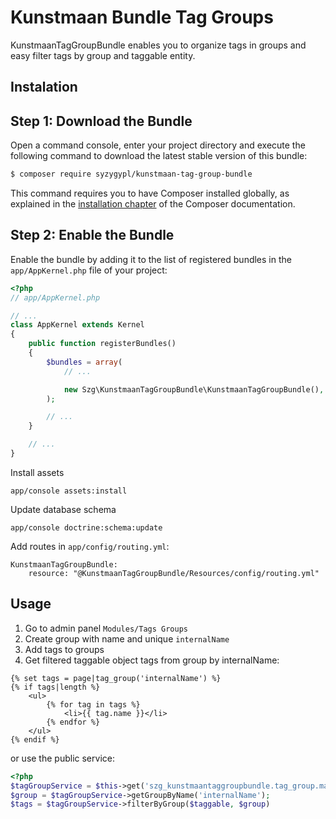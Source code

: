 Kunstmaan Bundle Tag Groups
===========================

KunstmaanTagGroupBundle enables you to organize tags in groups and easy filter tags by group and taggable entity.
 
Instalation
-----------

Step 1: Download the Bundle
---------------------------

Open a command console, enter your project directory and execute the
following command to download the latest stable version of this bundle:

```bash
$ composer require syzygypl/kunstmaan-tag-group-bundle
```

This command requires you to have Composer installed globally, as explained
in the [installation chapter](https://getcomposer.org/doc/00-intro.md)
of the Composer documentation.


Step 2: Enable the Bundle
---------------------------
Enable the bundle by adding it to the list of registered bundles
in the `app/AppKernel.php` file of your project:

```php
<?php
// app/AppKernel.php

// ...
class AppKernel extends Kernel
{
    public function registerBundles()
    {
        $bundles = array(
            // ...

            new Szg\KunstmaanTagGroupBundle\KunstmaanTagGroupBundle(),
        );

        // ...
    }

    // ...
}
```

Install assets
```
app/console assets:install
```

Update database schema
```
app/console doctrine:schema:update
```

Add routes in `app/config/routing.yml`:
```
KunstmaanTagGroupBundle:
    resource: "@KunstmaanTagGroupBundle/Resources/config/routing.yml"
```

Usage
-----
1. Go to admin panel ```Modules/Tags Groups```
2. Create group with name and unique `internalName`
3. Add tags to groups
4. Get filtered taggable object tags from group by internalName:

```jinja
{% set tags = page|tag_group('internalName') %}
{% if tags|length %}
    <ul>
        {% for tag in tags %}
            <li>{{ tag.name }}</li>
        {% endfor %}
    </ul>
{% endif %}
```

or use the public service:

```php
<?php
$tagGroupService = $this->get('szg_kunstmaantaggroupbundle.tag_group.manager');
$group = $tagGroupService->getGroupByName('internalName');
$tags = $tagGroupService->filterByGroup($taggable, $group)
```
